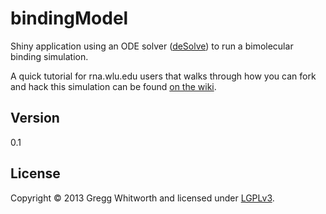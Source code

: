 bindingModel
============

Shiny application using an ODE solver ([deSolve](http://cran.r-project.org/web/packages/deSolve/index.html)) to run a bimolecular binding simulation.

A quick tutorial for rna.wlu.edu users that walks through how you can fork and hack this simulation can be found [on the wiki](https://github.com/whitwort/bindingModel/wiki/Tutorial-for-rna.wlu.edu-users).

## Version

0.1

## License

Copyright © 2013 Gregg Whitworth and licensed under [LGPLv3](http://www.gnu.org/copyleft/lesser.html).